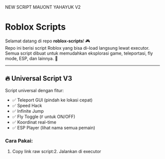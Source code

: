 NEW SCRIPT MAUONT YAHAYUK V2
# Roblox Scripts

Selamat datang di repo **roblox-scripts**! 🎮  
Repo ini berisi script Roblox yang bisa di-load langsung lewat executor.  
Semua script dibuat untuk memudahkan eksplorasi game, teleportasi, fly mode, ESP, dan lainnya. 🚀

---

## 🔥 Universal Script V3
Script universal dengan fitur:
- ✅ Teleport GUI (pindah ke lokasi cepat)
- ✅ Speed Hack
- ✅ Infinite Jump
- ✅ Fly Toggle (`F` untuk ON/OFF)
- ✅ Koordinat real-time
- ✅ ESP Player (lihat nama semua pemain)

### Cara Pakai:
1. Copy link raw script:2. Jalankan di executor 
